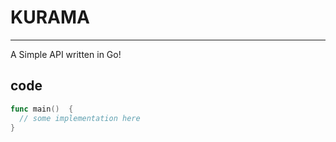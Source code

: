 # KURAMA
---
A Simple API written in Go!

## code

```go
func main()  {
  // some implementation here
}
```
